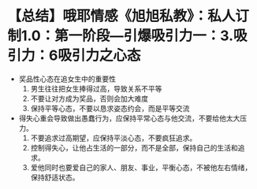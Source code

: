 # 【总结】哦耶情感《旭旭私教》：私人订制1.0：第一阶段—引爆吸引力一：3.吸引力：6吸引力之心态

-   奖品性心态在追女生中的重要性
    1.  男生往往把女生捧得过高，导致关系不平等
    2.  不要让对方成为奖品，否则会加大难度
    3.  保持平等心态，不要以恳求姿态约会，而是平等交流
-   得失心重会导致做出愚蠢行为，应保持平常心态与他交流，不要给他太大压力。
    1.  不要追求过高期望，应保持平淡心态，不要疯狂追求。
    2.  控制得失心，让他占生活的一部分，而不是全部，保持自己的生活和追求。
    3.  爱他同时也要爱自己的家人、朋友、事业，平衡心态，不被他左右情绪，保持舒适状态。